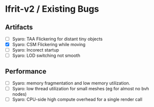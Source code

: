 # Ifrit-v2 / Existing Bugs

## Artifacts
- [ ] Syaro: TAA Flickering for distant tiny objects
- [x] Syaro: CSM Flickering while moving
- [ ] Syaro: Incorect startup
- [ ] Syaro: LOD switching not smooth

## Performance
- [ ] Syaro: memory fragmentation and low memory utilization.
- [ ] Syaro: low thread utilization for small meshes (eg for almost no bvh nodes)
- [ ] Syaro: CPU-side high compute overhead for a single render call